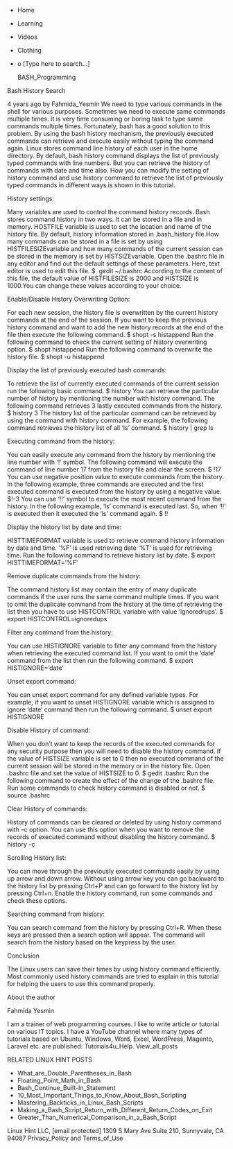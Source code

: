 





















































* Home
* Learning
* Videos
* Clothing
*
  o [Type here to search...]


   BASH_Programming


Bash History Search

4 years ago
by Fahmida_Yesmin
We need to type various commands in the shell for various purposes. Sometimes
we need to execute same commands multiple times. It is very time consuming or
boring task to type same commands multiple times. Fortunately, bash has a good
solution to this problem. By using the bash history mechanism, the previously
executed commands can retrieve and execute easily without typing the command
again. Linux stores command line history of each user in the home directory. By
default, bash history command displays the list of previously typed commands
with line numbers. But you can retrieve the history of commands with date and
time also. How you can modify the setting of history command and use history
command to retrieve the list of previously typed commands in different ways is
shown in this tutorial.


History settings:

Many variables are used to control the command history records. Bash stores
command history in two ways. It can be stored in a file and in memory. HOSTFILE
variable is used to set the location and name of the history file. By default,
history information stored in .bash_history file.How many commands can be
stored in a file is set by using HISTFILESIZEvariable and how many commands of
the current session can be stored in the memory is set by HISTSIZEvariable.
Open the .bashrc file in any editor and find out the default settings of these
parameters. Here, text editor is used to edit this file.
$  gedit ~/.bashrc
According to the content of this file, the default value of HISTFILESIZE is
2000 and HISTSIZE is 1000.You can change these values according to your choice.

Enable/Disable History Overwriting Option:

For each new session, the history file is overwritten by the current history
commands at the end of the session. If you want to keep the previous history
command and want to add the new history records at the end of the file then
execute the following command.
$ shopt -s histappend
Run the following command to check the current setting of history overwriting
option.
$ shopt histappend
Run the following command to overwrite the history file.
$ shopt -u histappend

Display the list of previously executed bash commands:

To retrieve the list of currently executed commands of the current session run
the following basic command.
$ history
You can retrieve the particular number of history by mentioning the number with
history command. The following command retrieves 3 lastly executed commands
from the history.
$ history 3
The history list of the particular command can be retrieved by using the
command with history command. For example, the following command retrieves the
history list of all ‘ls’ command.
$ history | grep ls

Executing command from the history:

You can easily execute any command from the history by mentioning the line
number with ‘!’ symbol. The following command will execute the command of line
number 17 from the history file and clear the screen.
$ !17
You can use negative position value to execute commands from the history. In
the following example, three commands are executed and the first executed
command is executed from the history by using a negative value.
$!-3
You can use ‘!!’ symbol to execute the most recent command from the history. In
the following example, ‘ls’ command is executed last. So, when ‘!!’ is executed
then it executed the ‘ls’ command again.
$ !!

Display the history list by date and time:

HISTTIMEFORMAT variable is used to retrieve command history information by date
and time. ‘%F’ is used retrieving date ‘%T’ is used for retrieving time. Run
the following command to retrieve history list by date.
$ export HISTTIMEFORMAT='%F'

Remove duplicate commands from the history:

The command history list may contain the entry of many duplicate commands if
the user runs the same command multiple times. If you want to omit the
duplicate command from the history at the time of retrieving the list then you
have to use HISTCONTROL variable with value ‘ignoredrups’.
$ export HISTCONTROL=ignoredups

Filter any command from the history:

You can use HISTIGNORE variable to filter any command from the history when
retrieving the executed command list. If you want to omit the ‘date’ command
from the list then run the following command.
$ export HISTIGNORE=’date’

Unset export command:

You can unset export command for any defined variable types. For example, if
you want to unset HISTIGNORE variable which is assigned to ignore ‘date’
command then run the following command.
$ unset export HISTIGNORE

Disable History of command:

When you don’t want to keep the records of the executed commands for any
security purpose then you will need to disable the history command. If the
value of HISTSIZE variable is set to 0 then no executed command of the current
session will be stored in the memory or in the history file. Open .bashrc file
and set the value of HISTSIZE to 0.
$ gedit .bashrc
Run the following command to create the effect of the change of the .bashrc
file. Run some commands to check history command is disabled or not.
$ source .bashrc

Clear History of commands:

History of commands can be cleared or deleted by using history command with –c
option. You can use this option when you want to remove the records of executed
command without disabling the history command.
$ history -c

Scrolling History list:

You can move through the previously executed commands easily by using up arrow
and down arrow. Without using arrow key you can go backward to the history list
by pressing Ctrl+P and can go forward to the history list by pressing Ctrl+n.
Enable the history command, run some commands and check these options.

Searching command from history:

You can search command from the history by pressing Ctrl+R. When these keys are
pressed then a search option will appear. The command will search from the
history based on the keypress by the user.
 

Conclusion

The Linux users can save their times by using history command efficiently. Most
commonly used history commands are tried to explain in this tutorial for
helping the users to use this command properly.


About the author


Fahmida Yesmin

I am a trainer of web programming courses. I like to write article or tutorial
on various IT topics. I have a YouTube channel where many types of tutorials
based on Ubuntu, Windows, Word, Excel, WordPress, Magento, Laravel etc. are
published: Tutorials4u_Help.
View_all_posts

RELATED LINUX HINT POSTS


* What_are_Double_Parentheses_in_Bash
* Floating_Point_Math_in_Bash
* Bash_Continue_Built-In_Statement
* 10_Most_Important_Things_to_Know_About_Bash_Scripting
* Mastering_Backticks_in_Linux_Bash_Scripts
* Making_a_Bash_Script_Return_with_Different_Return_Codes_on_Exit
* Greater_Than_Numerical_Comparison_in_a_Bash_Script

Linux Hint LLC, [email protected]
1309 S Mary Ave Suite 210, Sunnyvale, CA 94087
 Privacy_Policy and Terms_of_Use
